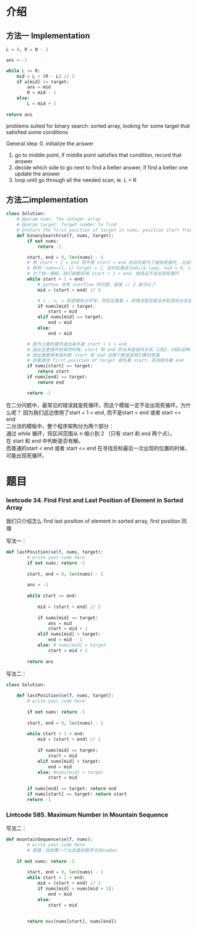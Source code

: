 # 介绍
## 方法一 Implementation
```Python
L = 0, R = N - 1

ans = -1

while L <= R:
	mid = L + (R - L) // 2
	if a[mid] >= target:
		ans = mid
		R = mid - 1
	else:
		L = mid + 1
		
return ans
```


problems suited for binary search: sorted array, looking for some target that satisfied some conditions

General idea: 
0. initialize the answer 
1. go to middle point, if middle point satisfies that condition, record that answer
2. decide which side to go next to find a better answer, if find a better one update the answer
3. loop until go through all the needed scan, ie. L > R

## 方法二implementation
```Python
class Solution:
    # @param nums: The integer array
    # @param target: Target number to find
    # @return the first position of target in nums, position start from 0 
    def binarySearch(self, nums, target):
        if not nums:
            return -1

        start, end = 0, len(nums) - 1
        # 用 start + 1 < end 而不是 start < end 的目的是为了避免死循环, 比如
        # 样例：nums=[1，1] target = 1，这时如果进入while loop, mid = 0, start 也还是0， 寻找区间没有移动，就会出现死循环，
        # 为了统一模板，我们就都采用 start + 1 < end，就保证不会出现死循环
        while start + 1 < end:
            # python 没有 overflow 的问题，直接 // 2 就可以了
            mid = (start + end) // 2

            # > , =, < 的逻辑先分开写，然后在看看 = 的情况是否能合并到其他分支里，偷懒写法，不容易出错
            if nums[mid] < target:
                start = mid
            elif nums[mid] == target:
                end = mid
            else: 
                end = mid

        # 因为上面的循环退出条件是 start + 1 < end
        # 因此这里循环结束的时候，start 和 end 的关系是相邻关系（1和2，3和4这种）
        # 因此需要再单独判断 start 和 end 这两个数谁是我们要的答案
        # 如果是找 first position of target 就先看 start，否则就先看 end
        if nums[start] == target:
            return start
        if nums[end] == target:
            return end

        return -1
```
在二分问题中，最常见的错误就是死循环。而这个模版一定不会出现死循环。为什么呢？
因为我们这边使用了start + 1 < end, 而不是start < end 或者 start <= end		
二分法的模板中，整个程序架构分为两个部分：		
通过 while 循环，将区间范围从 n 缩小到 2 （只有 start 和 end 两个点）。		
在 start 和 end 中判断是否有解。		
而普通的start < end 或者 start <= end 在寻找目标最后一次出现的位置的时候，可能出现死循环。

# 题目
### leetcode 34. Find First and Last Position of Element in Sorted Array
我们只介绍怎么 find last position of element in sorted array, first position 同理		

写法一：
```Python
def lastPosition(self, nums, target):
        # write your code here
        if not nums: return -1
        
        start, end = 0, len(nums) - 1 
        
        ans = -1
        
        while start <= end:
            
            mid = (start + end) // 2
            
            if nums[mid] == target:
                ans = mid
                start = mid + 1 
            elif nums[mid] > target:
                end = mid - 1 
            else: # nums[mid] < target
                start = mid + 1 
                
        return ans 
```

写法二：
```Python
class Solution:
    
    def lastPosition(self, nums, target):
        # write your code here
        
        if not nums: return -1
        
        start, end = 0, len(nums) - 1 
        
        while start + 1 < end:
            mid = (start + end) // 2
            
            if nums[mid] == target:
                start = mid
            elif nums[mid] > target:
                end = mid
            else: #nums[mid] < target
                start = mid
            
        if nums[end] == target: return end 
        if nums[start] == target: return start
        return -1
```
### Lintcode 585. Maximum Number in Mountain Sequence

写法二：
```Python
def mountainSequence(self, nums):
        # write your code here
        # 思路：找到第一个比后面的数字大的number
        
	if not nums: return -1
	
        start, end = 0, len(nums) - 1 
        while start + 1 < end:
            mid = (start + end) // 2
            if nums[mid] > nums[mid + 1]:
                end = mid
            else: 
                start = mid 
                
        
        return max(nums[start], nums[end])
```
